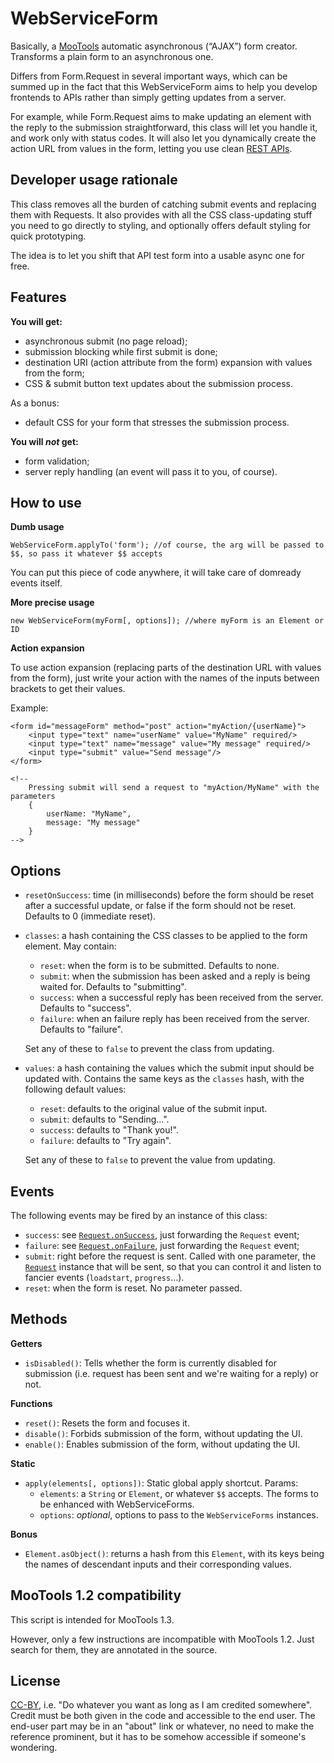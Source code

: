 WebServiceForm
==============

Basically, a [MooTools](http://mootools.net) automatic asynchronous (“AJAX”) form creator. Transforms a plain form to an asynchronous one.

Differs from Form.Request in several important ways, which can be summed up in the fact that this WebServiceForm aims to help you develop frontends to APIs rather than simply getting updates from a server.

For example, while Form.Request aims to make updating an element with the reply to the submission straightforward, this class will let you handle it, and work only with status codes. It will also let you dynamically create the action URL from values in the form, letting you use clean [REST APIs](http://en.wikipedia.org/wiki/Representational_State_Transfer#RESTful_web_services).

Developer usage rationale
-------------------------

This class removes all the burden of catching submit events and replacing them with Requests. It also provides with all the CSS class-updating stuff you need to go directly to styling, and optionally offers default styling for quick prototyping.

The idea is to let you shift that API test form into a usable async one for free.

Features
--------

**You will get:**

* asynchronous submit (no page reload);
* submission blocking while first submit is done;
* destination URI (action attribute from the form) expansion with values from the form;
* CSS & submit button text updates about the submission process.

As a bonus:

* default CSS for your form that stresses the submission process.

**You will _not_ get:**

* form validation;
* server reply handling (an event will pass it to you, of course).

How to use
----------

**Dumb usage**

	WebServiceForm.applyTo('form'); //of course, the arg will be passed to $$, so pass it whatever $$ accepts
    
You can put this piece of code anywhere, it will take care of domready events itself.

**More precise usage**

	new WebServiceForm(myForm[, options]); //where myForm is an Element or ID
	
**Action expansion**

To use action expansion (replacing parts of the destination URL with values from the form), just write your action with the names of the inputs between brackets to get their values.

Example:

	<form id="messageForm" method="post" action="myAction/{userName}">
		<input type="text" name="userName" value="MyName" required/>
		<input type="text" name="message" value="My message" required/>
		<input type="submit" value="Send message"/>
	</form>
	
	<!--
		Pressing submit will send a request to "myAction/MyName" with the parameters
		{
			userName: "MyName",
			message: "My message"
		}
	-->

Options
-------

* `resetOnSuccess`: time (in milliseconds) before the form should be reset after a successful update, or false if the form should not be reset. Defaults to 0 (immediate reset).
* `classes`: a hash containing the CSS classes to be applied to the form element. May contain:
	- `reset`:	when the form is to be submitted. Defaults to none.
	- `submit`:	when the submission has been asked and a reply is being waited for. Defaults to "submitting".
	- `success`:	when a successful reply has been received from the server. Defaults to "success".
	- `failure`:	when an failure reply has been received from the server. Defaults to "failure".
	
	Set any of these to `false` to prevent the class from updating.
	
* `values`: a hash containing the values which the submit input should be updated with. Contains the same keys as the `classes` hash, with the following default values:
	- `reset`:	defaults to the original value of the submit input.
	- `submit`:	defaults to "Sending…".
	- `success`:	defaults to "Thank you!".
	- `failure`:	defaults to "Try again".
	
	Set any of these to `false` to prevent the value from updating.

Events
------

The following events may be fired by an instance of this class:

* `success`: see [`Request.onSuccess`](http://mootools.net/docs/core/Request/Request), just forwarding the `Request` event;
* `failure`: see [`Request.onFailure`](http://mootools.net/docs/core/Request/Request), just forwarding the `Request` event;
* `submit`: right before the request is sent. Called with one parameter, the [`Request`](http://mootools.net/docs/core/Request/Request) instance that will be sent, so that you can control it and listen to fancier events (`loadstart`, `progress`…).
* `reset`: when the form is reset. No parameter passed.

Methods
-------

**Getters**

* `isDisabled()`: Tells whether the form is currently disabled for submission (i.e. request has been sent and we're waiting for a reply) or not.

**Functions**

* `reset()`: Resets the form and focuses it.
* `disable()`: Forbids submission of the form, without updating the UI.
* `enable()`: Enables submission of the form, without updating the UI.

**Static**

* `apply(elements[, options])`: Static global apply shortcut. Params:
	- `elements`: a `String` or `Element`, or whatever `$$` accepts. The forms to be enhanced with WebServiceForms.
	- `options`: _optional_, options to pass to the `WebServiceForms` instances.

**Bonus**

* `Element.asObject()`: returns a hash from this `Element`, with its keys being the names of descendant inputs and their corresponding values.

MooTools 1.2 compatibility
-----------------

This script is intended for MooTools 1.3.

However, only a few instructions are incompatible with MooTools 1.2. Just search for them, they are annotated in the source.

License
-------

[CC-BY](http://creativecommons.org/licenses/by/3.0/), i.e. "Do whatever you want as long as I am credited somewhere". Credit must be both given in the code and accessible to the end user. The end-user part may be in an "about" link or whatever, no need to make the reference prominent, but it has to be somehow accessible if someone's wondering.